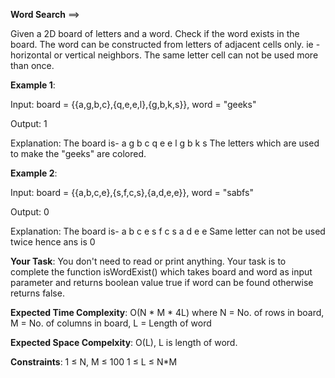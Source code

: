 **Word Search** ==>

Given a 2D board of letters and a word. Check if the word exists in the board. The word can be constructed from letters of adjacent cells only. ie - horizontal or vertical neighbors. The same letter cell can not be used more than once.

**Example 1**:

Input: board = {{a,g,b,c},{q,e,e,l},{g,b,k,s}}, word = "geeks"

Output: 1

Explanation: The board is-
a g b c
q e e l
g b k s
The letters which are used to make the
"geeks" are colored.

**Example 2**:

Input: board = {{a,b,c,e},{s,f,c,s},{a,d,e,e}}, word = "sabfs"

Output: 0

Explanation: The board is-
a b c e
s f c s
a d e e
Same letter can not be used twice hence ans is 0

**Your Task**:
You don't need to read or print anything. Your task is to complete the function isWordExist() which takes board and word as input parameter and returns boolean value true if word can be found otherwise returns false.

**Expected Time Complexity**: O(N * M * 4L) where N = No. of rows in board, M = No. of columns in board, L = Length of word

**Expected Space Compelxity**: O(L), L is length of word.

**Constraints**:
1 ≤ N, M ≤ 100
1 ≤ L ≤ N*M